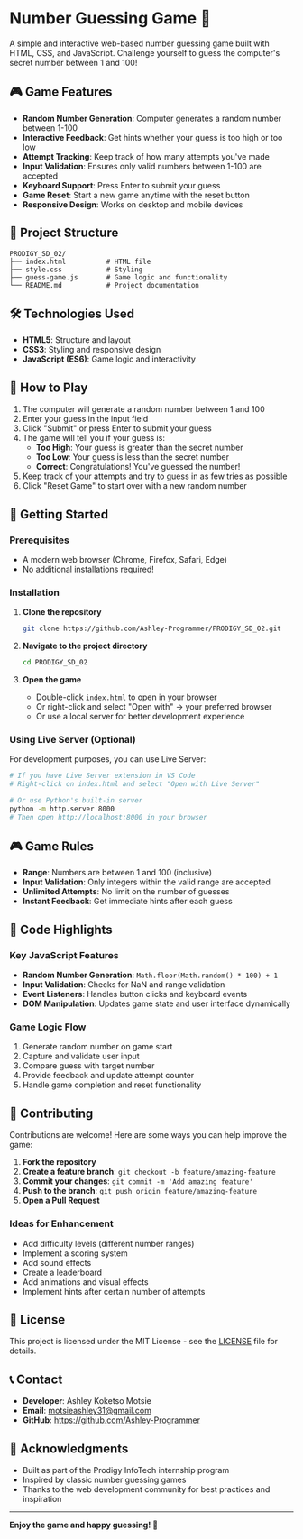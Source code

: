 # Number Guessing Game 🎯

A simple and interactive web-based number guessing game built with HTML, CSS, and JavaScript. Challenge yourself to guess the computer's secret number between 1 and 100!

## 🎮 Game Features

- **Random Number Generation**: Computer generates a random number between 1-100
- **Interactive Feedback**: Get hints whether your guess is too high or too low
- **Attempt Tracking**: Keep track of how many attempts you've made
- **Input Validation**: Ensures only valid numbers between 1-100 are accepted
- **Keyboard Support**: Press Enter to submit your guess
- **Game Reset**: Start a new game anytime with the reset button
- **Responsive Design**: Works on desktop and mobile devices

## 📁 Project Structure

```
PRODIGY_SD_02/
├── index.html          # HTML file
├── style.css           # Styling
├── guess-game.js       # Game logic and functionality
└── README.md           # Project documentation
```

## 🛠️ Technologies Used

- **HTML5**: Structure and layout
- **CSS3**: Styling and responsive design
- **JavaScript (ES6)**: Game logic and interactivity

## 🎯 How to Play

1. The computer will generate a random number between 1 and 100
2. Enter your guess in the input field
3. Click "Submit" or press Enter to submit your guess
4. The game will tell you if your guess is:
   - **Too High**: Your guess is greater than the secret number
   - **Too Low**: Your guess is less than the secret number
   - **Correct**: Congratulations! You've guessed the number!
5. Keep track of your attempts and try to guess in as few tries as possible
6. Click "Reset Game" to start over with a new random number

## 🚀 Getting Started

### Prerequisites

- A modern web browser (Chrome, Firefox, Safari, Edge)
- No additional installations required!

### Installation

1. **Clone the repository**
   ```bash
   git clone https://github.com/Ashley-Programmer/PRODIGY_SD_02.git
   ```

2. **Navigate to the project directory**
   ```bash
   cd PRODIGY_SD_02
   ```

3. **Open the game**
   - Double-click `index.html` to open in your browser
   - Or right-click and select "Open with" → your preferred browser
   - Or use a local server for better development experience

### Using Live Server (Optional)

For development purposes, you can use Live Server:

```bash
# If you have Live Server extension in VS Code
# Right-click on index.html and select "Open with Live Server"

# Or use Python's built-in server
python -m http.server 8000
# Then open http://localhost:8000 in your browser
```

## 🎮 Game Rules

- **Range**: Numbers are between 1 and 100 (inclusive)
- **Input Validation**: Only integers within the valid range are accepted
- **Unlimited Attempts**: No limit on the number of guesses
- **Instant Feedback**: Get immediate hints after each guess

## 🔧 Code Highlights

### Key JavaScript Features

- **Random Number Generation**: `Math.floor(Math.random() * 100) + 1`
- **Input Validation**: Checks for NaN and range validation
- **Event Listeners**: Handles button clicks and keyboard events
- **DOM Manipulation**: Updates game state and user interface dynamically

### Game Logic Flow

1. Generate random number on game start
2. Capture and validate user input
3. Compare guess with target number
4. Provide feedback and update attempt counter
5. Handle game completion and reset functionality

## 🤝 Contributing

Contributions are welcome! Here are some ways you can help improve the game:

1. **Fork the repository**
2. **Create a feature branch**: `git checkout -b feature/amazing-feature`
3. **Commit your changes**: `git commit -m 'Add amazing feature'`
4. **Push to the branch**: `git push origin feature/amazing-feature`
5. **Open a Pull Request**

### Ideas for Enhancement

- Add difficulty levels (different number ranges)
- Implement a scoring system
- Add sound effects
- Create a leaderboard
- Add animations and visual effects
- Implement hints after certain number of attempts

## 📝 License

This project is licensed under the MIT License - see the [LICENSE](LICENSE) file for details.

## 📞 Contact

- **Developer**: Ashley Koketso Motsie
- **Email**: motsieashley31@gmail.com
- **GitHub**: https://github.com/Ashley-Programmer

## 🙏 Acknowledgments

- Built as part of the Prodigy InfoTech internship program
- Inspired by classic number guessing games
- Thanks to the web development community for best practices and inspiration

---

**Enjoy the game and happy guessing! 🎉**